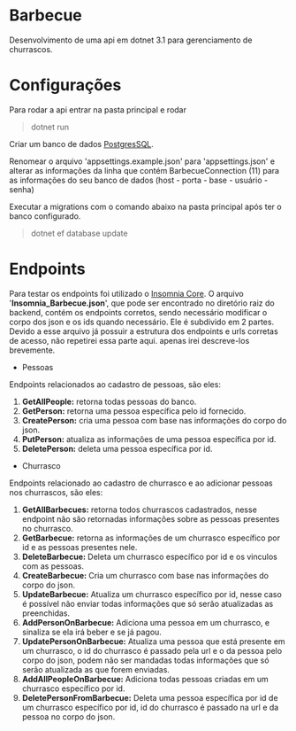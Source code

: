 # Barbecue

Desenvolvimento de uma api em dotnet 3.1 para gerenciamento de churrascos.

# Configurações

Para rodar a api entrar na pasta principal e rodar
> dotnet run 

 Criar um banco de dados [PostgresSQL](https://www.postgresql.org/download/).

Renomear o arquivo 'appsettings.example.json' para 'appsettings.json' e alterar as informações da linha que contém BarbecueConnection (11) para as informações do seu banco de dados (host - porta - base - usuário - senha)

Executar a migrations com o comando abaixo na pasta principal após ter o banco configurado.
> dotnet ef database update

# Endpoints

Para testar os endpoints foi utilizado o [Insomnia Core](https://insomnia.rest/download/). O arquivo '**Insomnia_Barbecue.json**', que pode ser encontrado no diretório raiz do backend, contém os endpoints corretos, sendo necessário modificar o corpo dos json e os ids quando necessário. Ele é subdivido em 2 partes. Devido a esse arquivo já possuir a estrutura dos endpoints e urls corretas de acesso, não repetirei essa parte aqui. apenas irei descreve-los brevemente. 

* Pessoas

Endpoints relacionados ao cadastro de pessoas, são eles:
1. **GetAllPeople:** retorna todas pessoas do banco.
2. **GetPerson:** retorna uma pessoa específica pelo id fornecido.
3. **CreatePerson:** cria uma pessoa com base nas informações do corpo do json.
4. **PutPerson:** atualiza as informações de uma pessoa específica por id.
5. **DeletePerson:** deleta uma pessoa específica por id.

* Churrasco

Endpoints relacionado ao cadastro de churrasco e ao adicionar pessoas nos churrascos, são eles:
1. **GetAllBarbecues:** retorna todos churrascos cadastrados, nesse endpoint não são retornadas informações sobre as pessoas presentes no churrasco.
2. **GetBarbecue:** retorna as informações de um churrasco específico por id e as pessoas presentes nele.
3. **DeleteBarbecue:** Deleta um churrasco específico por id e os vinculos com as pessoas.
4. **CreateBarbecue:** Cria um churrasco com base nas informações do corpo do json.
5. **UpdateBarbecue:** Atualiza um churrasco específico por id, nesse caso é possível não enviar todas informações que só serão atualizadas as preenchidas.
6. **AddPersonOnBarbecue:** Adiciona uma pessoa em um churrasco, e sinaliza se ela irá beber e se já pagou.
7. **UpdatePersonOnBarbecue:** Atualiza uma pessoa que está presente em um churrasco, o id do churrasco é passado pela url e o da pessoa pelo corpo do json, podem não ser mandadas todas informações que só serão atualizada as que forem enviadas.
8. **AddAllPeopleOnBarbecue:** Adiciona todas pessoas criadas em um churrasco específico por id.
9. **DeletePersonFromBarbecue:** Deleta uma pessoa específica por id de um churrasco específico por id, id do churrasco é passado na url e da pessoa no corpo do json.
